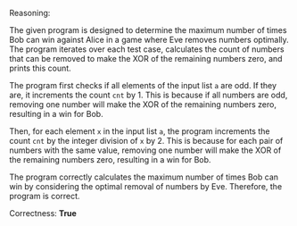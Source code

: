 Reasoning:

The given program is designed to determine the maximum number of times Bob can win against Alice in a game where Eve removes numbers optimally. The program iterates over each test case, calculates the count of numbers that can be removed to make the XOR of the remaining numbers zero, and prints this count.

The program first checks if all elements of the input list `a` are odd. If they are, it increments the count `cnt` by 1. This is because if all numbers are odd, removing one number will make the XOR of the remaining numbers zero, resulting in a win for Bob.

Then, for each element `x` in the input list `a`, the program increments the count `cnt` by the integer division of `x` by 2. This is because for each pair of numbers with the same value, removing one number will make the XOR of the remaining numbers zero, resulting in a win for Bob.

The program correctly calculates the maximum number of times Bob can win by considering the optimal removal of numbers by Eve. Therefore, the program is correct.

Correctness: **True**